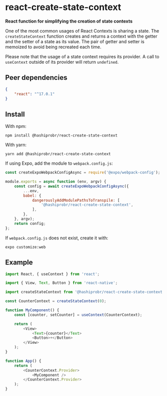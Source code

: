 react-create-state-context
==========================

**React function for simplifying the creation of state contexts**

One of the most common usages of React Contexts is sharing a state. The
`createStateContext` function creates and returns a context with the getter and
the setter of a state as its value. The pair of getter and setter is memoized to
avoid being recreated each time.

Please note that the usage of a state context requires its provider. A call to
`useContext` outside of its provider will return  `undefined`.


Peer dependencies
-----------------

``` json
{
    "react": "^17.0.1"
}
```


Install
-------

With npm:

```
npm install @hashiprobr/react-create-state-context
```

With yarn:

```
yarn add @hashiprobr/react-create-state-context
```

If using Expo, add the module to `webpack.config.js`:

``` js
const createExpoWebpackConfigAsync = require('@expo/webpack-config');

module.exports = async function (env, argv) {
    const config = await createExpoWebpackConfigAsync({
        ...env,
        babel: {
            dangerouslyAddModulePathsToTranspile: [
                '@hashiprobr/react-create-state-context',
            ],
        },
    }, argv);
    return config;
};
```

If `webpack.config.js` does not exist, create it with:

```
expo customize:web
```


Example
-------

``` js
import React, { useContext } from 'react';

import { View, Text, Button } from 'react-native';

import createStateContext from '@hashiprobr/react-create-state-context';

const CounterContext = createStateContext(0);

function MyComponent() {
    const [counter, setCounter] = useContext(CounterContext);

    return (
        <View>
            <Text>{counter}</Text>
            <Button>+</Button>
        </View>
    );
}

function App() {
    return (
        <CounterContext.Provider>
            <MyComponent />
        </CounterContext.Provider>
    );
}
```
